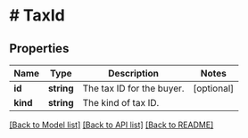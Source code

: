 # # TaxId

## Properties

Name | Type | Description | Notes
------------ | ------------- | ------------- | -------------
**id** | **string** | The tax ID for the buyer. | [optional]
**kind** | **string** | The kind of tax ID. |

[[Back to Model list]](../../README.md#models) [[Back to API list]](../../README.md#endpoints) [[Back to README]](../../README.md)
